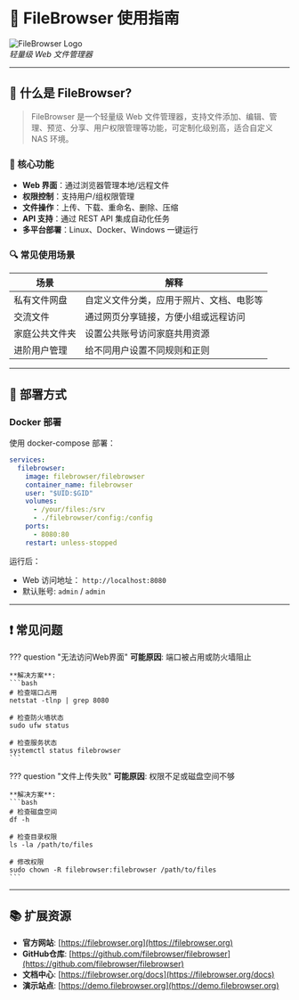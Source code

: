 # 🧾 FileBrowser 使用指南

![FileBrowser Logo](https://via.placeholder.com/800x300.png?text=FileBrowser)  
*轻量级 Web 文件管理器*

---

## 📄 什么是 FileBrowser?

> FileBrowser 是一个轻量级 Web 文件管理器，支持文件添加、编辑、管理、预览、分享、用户权限管理等功能，可定制化级别高，适合自定义 NAS 环境。


### 🌟 核心功能

- **Web 界面**：通过浏览器管理本地/远程文件  
- **权限控制**：支持用户/组权限管理  
- **文件操作**：上传、下载、重命名、删除、压缩  
- **API 支持**：通过 REST API 集成自动化任务  
- **多平台部署**：Linux、Docker、Windows 一键运行  


### 🔍 常见使用场景

| 场景      | 解释                   |
| ------- | -------------------- |
| 私有文件网盘  | 自定义文件分类，应用于照片、文档、电影等 |
| 交流文件    | 通过网页分享链接，方便小组或远程访问   |
| 家庭公共文件夹 | 设置公共账号访问家庭共用资源       |
| 进阶用户管理  | 给不同用户设置不同规则和正则       |


---

## 🛀 部署方式

### Docker 部署

使用 docker-compose 部署：

```yaml
services:
  filebrowser:
    image: filebrowser/filebrowser
    container_name: filebrowser
    user: "$UID:$GID"
    volumes:
      - /your/files:/srv
      - ./filebrowser/config:/config
    ports:
      - 8080:80
    restart: unless-stopped
```

运行后：

* Web 访问地址： `http://localhost:8080`
* 默认账号: `admin` / `admin`

---


<!-- ## 🐛 常见问题 -->
## ❗ 常见问题


??? question "无法访问Web界面"
    **可能原因**: 端口被占用或防火墙阻止
    
    **解决方案**:
    ```bash
    # 检查端口占用
    netstat -tlnp | grep 8080
    
    # 检查防火墙状态
    sudo ufw status
    
    # 检查服务状态
    systemctl status filebrowser
    ```

??? question "文件上传失败"
    **可能原因**: 权限不足或磁盘空间不够
    
    **解决方案**:
    ```bash
    # 检查磁盘空间
    df -h
    
    # 检查目录权限
    ls -la /path/to/files
    
    # 修改权限
    sudo chown -R filebrowser:filebrowser /path/to/files
    ```

---

## 📚 扩展资源

- **官方网站**: [https://filebrowser.org](https://filebrowser.org)
- **GitHub仓库**: [https://github.com/filebrowser/filebrowser](https://github.com/filebrowser/filebrowser)
- **文档中心**: [https://filebrowser.org/docs](https://filebrowser.org/docs)
- **演示站点**: [https://demo.filebrowser.org](https://demo.filebrowser.org)
